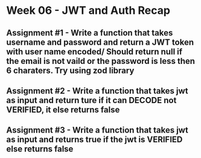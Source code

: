 # **Week 06 - JWT and Auth Recap**

## Assignment #1 - Write a function that takes username and password and return a JWT token with user name encoded/ Should return null if the email is not vaild or the password is less then 6 charaters. Try using zod library

## Assignment #2 - Write a function that takes jwt as input and return ture if it can DECODE not VERIFIED, it else returns false

## Assignment #3 - Write a function that takes jwt as input and returns true if the jwt is VERIFIED else returns false
